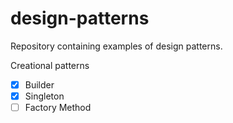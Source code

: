 # design-patterns
Repository containing examples of design patterns.

Creational patterns

- [X] Builder
- [X] Singleton
- [ ] Factory Method
